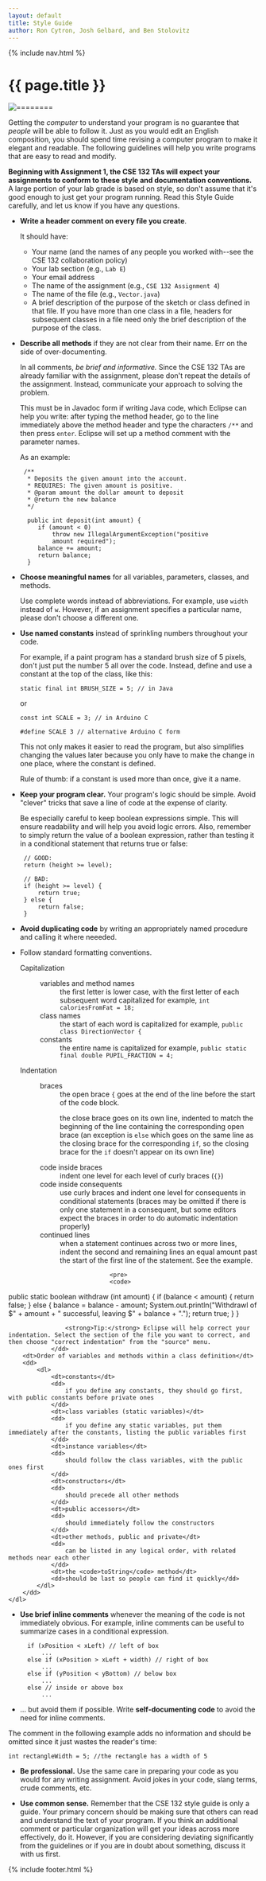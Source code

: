 ```yaml
---
layout: default
title: Style Guide
author: Ron Cytron, Josh Gelbard, and Ben Stolovitz
---
```

{% include nav.html %}

# {{ page.title }}

![========](images/line.gif)

Getting the _computer_ to understand your program is no guarantee that _people_ will be able to follow it. Just as you would edit an English composition, you should spend time revising a computer program to make it elegant and readable. The following guidelines will help you write programs that are easy to read and modify. 

**Beginning with Assignment 1, the CSE 132 TAs will expect your assignments to conform to these style and documentation conventions.** A large portion of your lab grade is based on style, so don\'t assume that it\'s good enough to just get your program running. Read this Style Guide carefully, and let us know if you have any questions.


-  **Write a header comment on every file you create**.

	It should have: 

    *   Your name (and the names of any people you worked with--see the CSE 132 collaboration policy)
    *   Your lab section (e.g., `Lab E`)
    *   Your email address
    *   The name of the assignment (e.g., `CSE 132 Assignment 4`)
    *   The name of the file (e.g., `Vector.java`)
    *   A brief description of the purpose of the sketch or class defined in that file. If you have more than one class in a file, headers for subsequent classes in a file need only the brief description of the purpose of the class.
-  **Describe all methods** if they are not clear from their name. Err on the side of over-documenting.
	
	In all comments, _be brief and informative._ Since the CSE 132 TAs are already familiar with the assignment, please don\'t repeat the details of the assignment. Instead, communicate your approach to solving the problem.

	This must be in Javadoc form if writing Java code, which Eclipse can help you write: after typing the method header, go to the line immediately above the method header and type the characters `/**` and then press `enter`. Eclipse will set up a method comment with the parameter names.

	As an example:

		/**
		 * Deposits the given amount into the account.
		 * REQUIRES: The given amount is positive.
		 * @param amount the dollar amount to deposit
		 * @return the new balance
		 */
		 
		 public int deposit(int amount) {
		 	if (amount < 0)
		 		throw new IllegalArgumentException("positive 
		 		amount required");
		 	balance += amount;
		 	return balance;
		 } 

-  **Choose meaningful names** for all variables, parameters, classes, and methods.

	Use complete words instead of abbreviations. For example, use `width` instead of `w`. However, if an assignment specifies a particular name, please don\'t choose a different one.
-  **Use named constants** instead of sprinkling numbers throughout your code. 

	For example, if a paint program has a standard brush size of 5 pixels, don\'t just put the number 5 all over the code. Instead, define and use a constant at the top of the class, like this:

    `static final int BRUSH_SIZE = 5; // in Java`
    
    or

    `const int SCALE = 3; // in Arduino C`

    `#define SCALE 3 // alternative Arduino C form` 

    This not only makes it easier to read the program, but also simplifies changing the values later because you only have to make the change in one place, where the constant is defined. 

    Rule of thumb: if a constant is used more than once, give it a name.
-  **Keep your program clear.** Your program\'s logic should be simple. Avoid \"clever\" tricks that save a line of code at the expense of clarity.

	Be especially careful to keep boolean expressions simple. This will ensure readability and will help you avoid logic errors. Also, remember to simply return the value of a boolean expression, rather than testing it in a conditional statement that returns true or false:

		// GOOD:
		return (height >= level);
		
		// BAD:
		if (height >= level) {
			return true;
		} else {
			return false;
		}

- **Avoid duplicating code** by writing an appropriately named procedure and calling it where neeeded.
- Follow standard formatting conventions.

	<dl markdown="0">
		<dt>Capitalization</dt>
		<dd>
			<dl>
				<dt>variables and method names</dt>
				<dd>
					the first letter is lower case, with the first letter of each subsequent word capitalized  
					for example, <code>int caloriesFromFat = 18;</code>
				</dd>
				<dt>class names</dt>
				<dd>
					the start of each word is capitalized  
					for example, <code>public class DirectionVector {</code>
				</dd>
				<dt>constants</dt>
				<dd>
					the entire name is capitalized  
					for example, <code>public static final double PUPIL_FRACTION = 4;</code>
				</dd>
			</dl>
		</dd>
		<dt>Indentation</dt>
		<dd>
			<dl>
				<dt>braces</dt>
				<dd>
					the open brace <code>{</code> goes at the end of the line before the start of the code block.
					<p>
						the close brace goes on its own line, indented to match the beginning of the line containing the corresponding open brace (an exception is <code>else</code> which goes on the same line as the closing brace for the corresponding <code>if</code>, so the closing brace for the <code>if</code> doesn't appear on its own line)
					</p>
				</dd>
				<dt>code inside braces</dt>
				<dd>
					indent one level for each level of curly braces (<code>{}</code>)
				</dd>
				<dt>code inside consequents</dt>
				<dd>
					use curly braces and indent one level for consequents in conditional statements (braces may be omitted if there is only one statement in a consequent, but some editors expect the braces in order to do automatic indentation properly)
				</dd>
				<dt>continued lines</dt>
				<dd>
					when a statement continues across two or more lines, indent the second and remaining lines an equal amount past the start of the first line of the statement. See the example.

					<pre>
					<code>
public static boolean withdraw (int amount) {
	if (balance < amount) {
		return false;
	} else {
		balance = balance - amount;
		System.out.println("Withdrawl of $" + 
		amount + " successful, leaving $" 
		+ balance + ".");
		return true;
	}
}
</code></pre>

					<strong>Tip:</strong> Eclipse will help correct your indentation. Select the section of the file you want to correct, and then choose "correct indentation" from the "source" menu.
				</dd>
		<dt>Order of variables and methods within a class definition</dt>
		<dd>
			<dl>
				<dt>constants</dt>
				<dd>
					if you define any constants, they should go first, with public constants before private ones
				</dd>
				<dt>class variables (static variables)</dt>
				<dd>
					if you define any static variables, put them immediately after the constants, listing the public variables first
				</dd>
				<dt>instance variables</dt>
				<dd>
					should follow the class variables, with the public ones first
				</dd>
				<dt>constructors</dt>
				<dd>
					should precede all other methods
				</dd>
				<dt>public accessors</dt>
				<dd>
					should immediately follow the constructors
				</dd>
				<dt>other methods, public and private</dt>
				<dd>
					can be listed in any logical order, with related methods near each other
				</dd>
				<dt>the <code>toString</code> method</dt>
				<dd>should be last so people can find it quickly</dd>
			</dl>
		</dd>
	</dl>  

- **Use brief inline comments** whenever the meaning of the code is not immediately obvious. For example, inline comments can be useful to summarize cases in a conditional expression.

		if (xPosition < xLeft) // left of box
			...
		else if (xPosition > xLeft + width) // right of box
			...
		else if (yPosition < yBottom) // below box
			...
		else // inside or above box
			...


- \.\.\. but avoid them if possible. Write **self-documenting code** to avoid the need for inline comments. 

The comment in the following example adds no information and should be omitted since it just wastes the reader\'s time:

`int rectangleWidth = 5; //the rectangle has a width of 5`

-  **Be professional.** Use the same care in preparing your code as you would for any writing assignment. Avoid jokes in your code, slang terms, crude comments, etc.

-  **Use common sense.** Remember that the CSE 132 style guide is only a guide. Your primary concern should be making sure that others can read and understand the text of your program. If you think an additional comment or particular organization will get your ideas across more effectively, do it. However, if you are considering deviating significantly from the guidelines or if you are in doubt about something, discuss it with us first.

{% include footer.html %}
